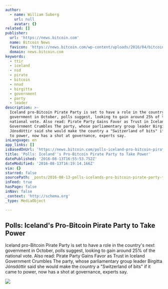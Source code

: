 ```yaml
---
author:
  - name: William Suberg
    url: null
    avatar: {}
related: []
publisher:
  url: 'https://news.bitcoin.com'
  name: Bitcoin News
  favicon: 'https://news.bitcoin.com/wp-content/uploads/2016/04/bitcoin_fav.png'
  domain: news.bitcoin.com
keywords:
  - ttir
  - iceland
  - nsd
  - pirate
  - bitcoin
  - nnud
  - birgitta
  - government
  - party
  - leader
description: >-
  Iceland pro-Bitcoin Pirate Party is set to have a role in the country's next
  government in October, polls suggest, looking to gain around 25% of the
  national vote. Also read: Pirate Party Gains Favor as Trust in Iceland
  Government Crumbles The party, whose parliamentary group leader Birgitta
  Jónsdóttir said she would make the country a "Switzerland of bits" if it came
  to power, now has a shot at governance, experts say.
inLanguage: en
app_links: []
isBasedOnUrl: 'https://news.bitcoin.com/polls-iceland-pro-bitcoin-pirate-party/'
title: 'Polls: Iceland''s Pro-Bitcoin Pirate Party to Take Power'
datePublished: '2016-08-13T16:55:53.752Z'
dateModified: '2016-08-13T16:19:14.166Z'
via: {}
starred: false
sourcePath: _posts/2016-08-13-polls-icelands-pro-bitcoin-pirate-party-to-take-power.md
inFeed: true
hasPage: false
inNav: false
_context: 'http://schema.org'
_type: MediaObject

---
```

<article style=""><h1>Polls: Iceland's Pro-Bitcoin Pirate Party to Take Power</h1><p>Iceland pro-Bitcoin Pirate Party is set to have a role in the country's next government in October, polls suggest, looking to gain around 25% of the national vote. Also read: Pirate Party Gains Favor as Trust in Iceland Government Crumbles The party, whose parliamentary group leader Birgitta Jónsdóttir said she would make the country a "Switzerland of bits" if it came to power, now has a shot at governance, experts say.</p><img src="https://news.bitcoin.com/wp-content/uploads/2016/08/1445703604354226.jpg" /></article>